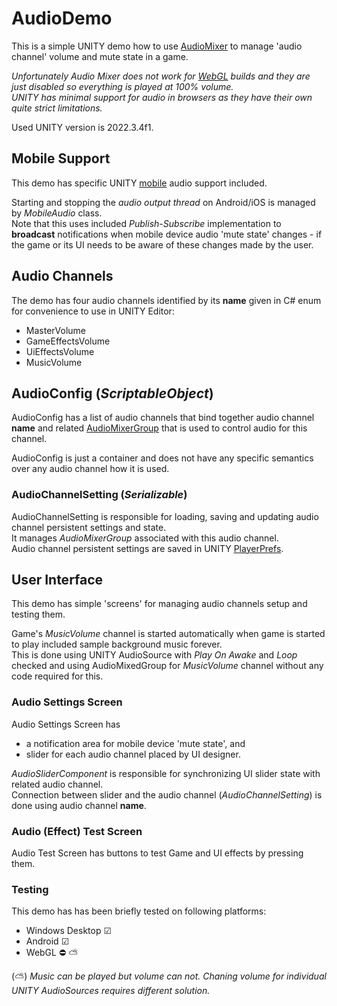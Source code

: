 # AudioDemo

This is a simple UNITY demo how to use [AudioMixer](https://docs.unity3d.com/Manual/AudioMixer.html) to manage 'audio
channel' volume and mute state in a game.

_Unfortunately Audio Mixer does not work for [WebGL](https://docs.unity3d.com/Manual/webgl-audio.html) builds and they are just disabled so everything is played at 100% volume.  
UNITY has minimal support for audio in browsers as they have their own quite strict limitations._

Used UNITY version is 2022.3.4f1.

## Mobile Support

This demo has specific UNITY [mobile](https://docs.unity3d.com/ScriptReference/AudioSettings.Mobile.html) audio support
included.

Starting and stopping the _audio output thread_ on Android/iOS is managed by _MobileAudio_ class.  
Note that this uses included _Publish-Subscribe_ implementation to **broadcast** notifications when mobile device
audio 'mute state' changes -
if the game or its UI needs to be aware of these changes made by the user.

## Audio Channels

The demo has four audio channels identified by its **name** given in C# enum for convenience to use in UNITY Editor:

* MasterVolume
* GameEffectsVolume
* UiEffectsVolume
* MusicVolume

## AudioConfig (_ScriptableObject_)

AudioConfig has a list of audio channels that bind together audio channel **name** and
related [AudioMixerGroup](https://docs.unity3d.com/ScriptReference/Audio.AudioMixerGroup.html) that is used to control
audio for this channel.

AudioConfig is just a container and does not have any specific semantics over any audio channel how it is used.

### AudioChannelSetting (_Serializable_)

AudioChannelSetting is responsible for loading, saving and updating audio channel persistent settings and state.  
It manages _AudioMixerGroup_ associated with this audio channel.  
Audio channel persistent settings are saved in
UNITY [PlayerPrefs](https://docs.unity3d.com/ScriptReference/PlayerPrefs.html).

## User Interface

This demo has simple 'screens' for managing audio channels setup and testing them.

Game's _MusicVolume_ channel is started automatically when game is started to play included sample background music
forever.  
This is done using UNITY AudioSource with _Play On Awake_ and _Loop_ checked and using AudioMixedGroup for _MusicVolume_
channel without any code required for this.

### Audio Settings Screen

Audio Settings Screen has

* a notification area for mobile device 'mute state', and
* slider for each audio channel placed by UI designer.

_AudioSliderComponent_ is responsible for synchronizing UI slider state with related audio channel.  
Connection between slider and the audio channel (_AudioChannelSetting_) is done using audio channel **name**.

### Audio (Effect) Test Screen

Audio Test Screen has buttons to test Game and UI effects by pressing them.

### Testing

This demo has has been briefly tested on following platforms:

* Windows Desktop ☑
* Android ☑
* WebGL ⛔ ⛅

(⛅) _Music can be played but volume can not. Chaning volume for individual UNITY AudioSources requires different solution._
